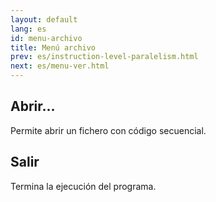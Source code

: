 ```yaml
---
layout: default
lang: es
id: menu-archivo
title: Menú archivo
prev: es/instruction-level-paralelism.html
next: es/menu-ver.html
---
```


## Abrir...

Permite abrir un fichero con código secuencial.


## Salir

Termina la ejecución del programa.